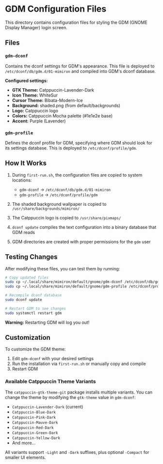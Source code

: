 # GDM Configuration Files

This directory contains configuration files for styling the GDM (GNOME Display Manager) login screen.

## Files

### `gdm-dconf`
Contains the dconf settings for GDM's appearance. This file is deployed to `/etc/dconf/db/gdm.d/01-mimiron` and compiled into GDM's dconf database.

**Configured settings:**
- **GTK Theme:** Catppuccin-Lavender-Dark
- **Icon Theme:** WhiteSur
- **Cursor Theme:** Bibata-Modern-Ice
- **Background:** shaded.png (from default/backgrounds)
- **Logo:** Catppuccin logo
- **Colors:** Catppuccin Mocha palette (#1e1e2e base)
- **Accent:** Purple (Lavender)

### `gdm-profile`
Defines the dconf profile for GDM, specifying where GDM should look for its settings database. This is deployed to `/etc/dconf/profile/gdm`.

## How It Works

1. During `first-run.sh`, the configuration files are copied to system locations:
   - `gdm-dconf` → `/etc/dconf/db/gdm.d/01-mimiron`
   - `gdm-profile` → `/etc/dconf/profile/gdm`

2. The shaded background wallpaper is copied to `/usr/share/backgrounds/mimiron/`

3. The Catppuccin logo is copied to `/usr/share/pixmaps/`

4. `dconf update` compiles the text configuration into a binary database that GDM reads

5. GDM directories are created with proper permissions for the `gdm` user

## Testing Changes

After modifying these files, you can test them by running:

```bash
# Copy updated files
sudo cp ~/.local/share/mimiron/default/gnome/gdm-dconf /etc/dconf/db/gdm.d/01-mimiron
sudo cp ~/.local/share/mimiron/default/gnome/gdm-profile /etc/dconf/profile/gdm

# Recompile dconf database
sudo dconf update

# Restart GDM to see changes
sudo systemctl restart gdm
```

**Warning:** Restarting GDM will log you out!

## Customization

To customize the GDM theme:

1. Edit `gdm-dconf` with your desired settings
2. Run the installation via `first-run.sh` or manually copy and compile
3. Restart GDM

### Available Catppuccin Theme Variants

The `catppuccin-gtk-theme-git` package installs multiple variants. You can change the theme by modifying the `gtk-theme` value in `gdm-dconf`:

- `Catppuccin-Lavender-Dark` (current)
- `Catppuccin-Blue-Dark`
- `Catppuccin-Pink-Dark`
- `Catppuccin-Mauve-Dark`
- `Catppuccin-Red-Dark`
- `Catppuccin-Green-Dark`
- `Catppuccin-Yellow-Dark`
- And more...

All variants support `-Light` and `-Dark` suffixes, plus optional `-Compact` for smaller UI elements.
